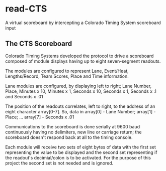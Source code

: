 # read-CTS
A virtual scoreboard by intercepting a Colorado Timing System scoreboard input
## The CTS Scoreboard
Colorado Timing Systems developed the protocol to drive a scoreboard composed of module displays having up to eight seven-segment readouts.

The modules are configured to represent Lane, Event/Heat, Lengths/Record, Team Scores, Place and Time information.

Lane modules are configured, by displaying left to right; Lane Number, Place, Minutes x 10, Minutes x 1, Seconds x 10, Seconds x 1, Seconds x .1 and Seconds x .01

The position of the readouts correlates, left to right, to the address of an eight character array[0-7]. So, data in array[0] - Lane Number; array[1] - Place; ... array[7] - Seconds x .01

Communications to the scoreboard is done serially at 9600 baud continuously having no delimiters, new line or carriage return; the scoreboard doesn't respond back at all to the timing console.

Each module will receive two sets of eight bytes of data with the first set representing the value to be displayed and the second set representing if the readout's decimial/colon is to be activated. For the purpose of this project the second set is not needed and is ignored.
